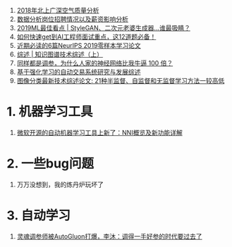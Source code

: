 1. <a href = "https://mp.weixin.qq.com/s/Fy_rGno8nSKZUZNwbtuIrw">2018年北上广深空气质量分析</a>
2. <a href = "https://mp.weixin.qq.com/s/iDiKcYhCnGLmNL6H2nf4TA">数据分析岗位招聘情况以及薪资影响分析</a>
3. <a href = "https://mp.weixin.qq.com/s/-7tkEGDEHKHOSh1utDSaag">2019ML最佳看点 | StyleGAN、二次元老婆生成器…谁最吸睛？</a>
4. <a href = "https://mp.weixin.qq.com/s/edDq6sa0xPhcshE6NrZfaA">如何快速get到AI工程师面试重点，这12道题必备！</a>
5. <a href = "https://mp.weixin.qq.com/s/pnwjfxKT4vfjHihwScICXw">近期必读的6篇NeurIPS 2019零样本学习论文</a>
6. <a href = "https://mp.weixin.qq.com/s/Ob8n6BNm-VZkWvx37bbOkA">综述 | 知识图谱技术综述（上）</a>
7. <a href = "https://mp.weixin.qq.com/s/fL5UD_3z3JgkIDCzZg_Riw">同样都是调参，为什么人家的神经网络比我牛逼 100 倍？</a>
8. <a href = "https://mp.weixin.qq.com/s/dlF_hII7fVloKuksy05Zmw">基于强化学习的自动交易系统研究与发展综述</a>
9. <a href = "https://mp.weixin.qq.com/s/xLoVwzC55cL5qSfokWF7YQ">图像分类最新技术综述论文: 21种半监督、自监督和无监督学习方法一较高低</a>

# 1. 机器学习工具
1. <a href = "https://mp.weixin.qq.com/s/32eBi6M1U1ggqn6P-ABJsA">微软开源的自动机器学习工具上新了：NNI概览及新功能详解</a>

# 2. 一些bug问题
1. <a herf = "https://mp.weixin.qq.com/s/RuJRRIQ-NvFzB9rKt9-6Nw">万万没想到，我的炼丹炉玩坏了</a>

# 3. 自动学习
1. <a href = "https://mp.weixin.qq.com/s/I8f7nXQWeC2kQV3Uec3IRQ">灵魂调参师被AutoGluon打爆，李沐：调得一手好参的时代要过去了</a>
